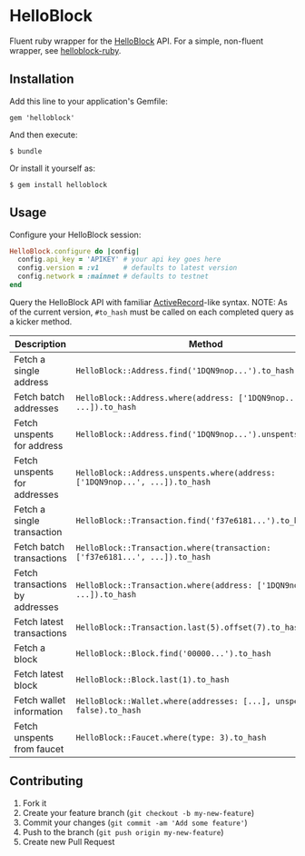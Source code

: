 # HelloBlock

Fluent ruby wrapper for the [HelloBlock](http://www.helloblock.io) API.  For a simple, non-fluent wrapper, see [helloblock-ruby](http://github.com/nathanielwroblewski/helloblock-ruby).

## Installation

Add this line to your application's Gemfile:

    gem 'helloblock'

And then execute:

    $ bundle

Or install it yourself as:

    $ gem install helloblock

## Usage

Configure your HelloBlock session:

```rb
HelloBlock.configure do |config|
  config.api_key = 'APIKEY' # your api key goes here
  config.version = :v1      # defaults to latest version
  config.network = :mainnet # defaults to testnet
end
```

Query the HelloBlock API with familiar [ActiveRecord](https://github.com/rails/rails/tree/master/activerecord)-like syntax.  NOTE: As of the current version, `#to_hash` must be called on each completed query as a kicker method.

Description  | Method
------------- | ------------- |
Fetch a single address  | `HelloBlock::Address.find('1DQN9nop...').to_hash`|
Fetch batch addresses  | `HelloBlock::Address.where(address: ['1DQN9nop...', ...]).to_hash` |
Fetch unspents for address  | `HelloBlock::Address.find('1DQN9nop...').unspents.to_hash` |
Fetch unspents for addresses  | `HelloBlock::Address.unspents.where(address: ['1DQN9nop...', ...]).to_hash` |
Fetch a single transaction  | `HelloBlock::Transaction.find('f37e6181...').to_hash` |
Fetch batch transactions  | `HelloBlock::Transaction.where(transaction: ['f37e6181...', ...]).to_hash` |
Fetch transactions by addresses  | `HelloBlock::Transaction.where(address: ['1DQN9nop...', ...]).to_hash` |
Fetch latest transactions  | `HelloBlock::Transaction.last(5).offset(7).to_hash` |
Fetch a block  | `HelloBlock::Block.find('00000...').to_hash` |
Fetch latest block  | `HelloBlock::Block.last(1).to_hash` |
Fetch wallet information | `HelloBlock::Wallet.where(addresses: [...], unspents: false).to_hash` |
Fetch unspents from faucet | `HelloBlock::Faucet.where(type: 3).to_hash` |

## Contributing

1. Fork it
2. Create your feature branch (`git checkout -b my-new-feature`)
3. Commit your changes (`git commit -am 'Add some feature'`)
4. Push to the branch (`git push origin my-new-feature`)
5. Create new Pull Request
